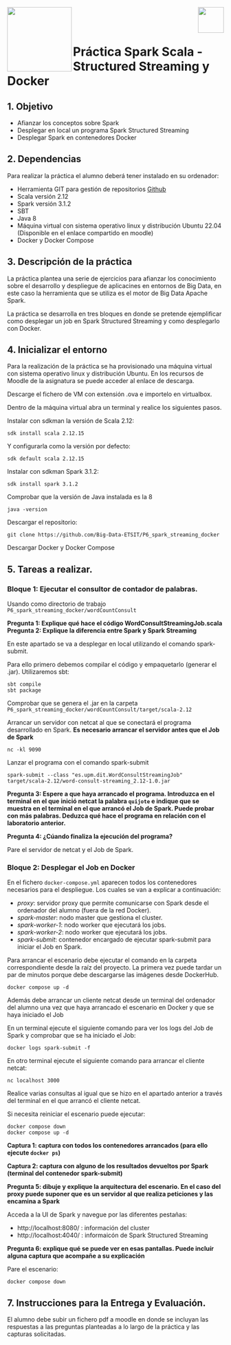 <img  align="left" width="150" style="float: left;" src="https://www.upm.es/sfs/Rectorado/Gabinete%20del%20Rector/Logos/UPM/CEI/LOGOTIPO%20leyenda%20color%20JPG%20p.png">
<img  align="right" width="60" style="float: right;" src="https://www.dit.upm.es/images/dit08.gif">


<br/><br/>


# Práctica Spark Scala - Structured Streaming y Docker

## 1. Objetivo

- Afianzar los conceptos sobre Spark
- Desplegar en local un programa Spark Structured Streaming
- Desplegar Spark en contenedores Docker

## 2. Dependencias

Para realizar la práctica el alumno deberá tener instalado en su ordenador:
- Herramienta GIT para gestión de repositorios [Github](https://git-scm.com/downloads)
- Scala versión 2.12
- Spark versión 3.1.2
- SBT
- Java 8
- Máquina virtual con sistema operativo linux y distribución Ubuntu 22.04 (Disponible en el enlace compartido en moodle) 
- Docker y Docker Compose


## 3. Descripción de la práctica

La práctica plantea una serie de ejercicios para afianzar los conocimiento sobre el desarrollo y despliegue de aplicacines en entornos de Big Data, en este caso la herramienta que se utiliza es el motor de Big Data Apache Spark.

La práctica se desarrolla en tres bloques en donde se pretende ejemplificar como desplegar un job en Spark Structured Streaming y como desplegarlo con Docker.


## 4. Inicializar el entorno

Para la realización de la práctica se ha provisionado una máquina virtual con sistema operativo linux y distribución Ubuntu. En los recursos de Moodle de la asignatura se puede acceder al enlace de descarga.

Descarge el fichero de VM con extensión .ova e importelo en virtualbox. 

Dentro de la máquina virtual abra un terminal y realice los siguientes pasos.

Instalar con sdkman la versión de Scala 2.12:
```
sdk install scala 2.12.15
```
Y configurarla como la versión por defecto:
```
sdk default scala 2.12.15
```

Instalar con sdkman Spark 3.1.2:

```
sdk install spark 3.1.2
```

Comprobar que la versión de Java instalada es la 8

```
java -version
```

Descargar el repositorio:
```
git clone https://github.com/Big-Data-ETSIT/P6_spark_streaming_docker
```

Descargar Docker y Docker Compose


## 5. Tareas a realizar.

### Bloque 1: Ejecutar el consultor de contador de palabras.

Usando como directorio de trabajo `P6_spark_streaming_docker/wordCountConsult`

**Pregunta 1: Explique qué hace el código WordConsultStreamingJob.scala**
**Pregunta 2: Explique la diferencia entre Spark y Spark Streaming**



En este apartado se va a desplegar en local utilizando el comando spark-submit. 

Para ello primero debemos compilar el código y empaquetarlo (generar el .jar). Utilizaremos sbt:

```
sbt compile
sbt package
```
Comprobar que se genera el .jar en la carpeta `P6_spark_streaming_docker/wordCountConsult/target/scala-2.12`

Arrancar un servidor con netcat al que se conectará el programa desarrollado en Spark. **Es necesario arrancar el servidor antes que el Job de Spark**

```
nc -kl 9090
```

Lanzar el programa con el comando spark-submit

```
spark-submit --class "es.upm.dit.WordConsultStreamingJob" target/scala-2.12/word-consult-streaming_2.12-1.0.jar
```

**Pregunta 3: Espere a que haya arrancado el programa. Introduzca en el terminal en el que inició netcat la palabra `quijote` e indique que se muestra en el terminal en el que arrancó el Job de Spark. Puede probar con más palabras. Deduzca qué hace el programa en relación con el laboratorio anterior.**

**Pregunta 4: ¿Cúando finaliza la ejecución del programa?**

Pare el servidor de netcat y el Job de Spark.


### Bloque 2: Desplegar el Job en Docker

En el fichero `docker-compose.yml` aparecen todos los contenedores necesarios para el despliegue. Los cuales se van a explicar a continuación:

- *proxy*: servidor proxy que permite comunicarse con Spark desde el ordenador del alumno (fuera de la red Docker).
- *spark-master*: nodo master que gestiona el cluster.
- *spark-worker-1*: nodo worker que ejecutará los jobs.
- *spark-worker-2*: nodo worker que ejecutará los jobs.
- *spark-submit*: contenedor encargado de ejecutar spark-submit para iniciar el Job en Spark.

Para arrancar el escenario debe ejecutar el comando en la carpeta correspondiente desde la raíz del proyecto. La primera vez puede tardar un par de minutos porque debe descargarse las imágenes desde DockerHub.

```
docker compose up -d
```

Además debe arrancar un cliente netcat desde un terminal del ordenador del alumno una vez que haya arrancado el escenario en Docker y que se haya iniciado el Job

En un terminal ejecute el siguiente comando para ver los logs del Job de Spark y comprobar que se ha iniciado el Job:
```
docker logs spark-submit -f
```
En otro terminal ejecute el siguiente comando para arrancar el cliente netcat:

```
nc localhost 3000
```

Realice varias consultas al igual que se hizo en el apartado anterior a través del terminal en el que arrancó el cliente netcat.

Si necesita reiniciar el escenario puede ejecutar:
```
docker compose down
docker compose up -d
```



**Captura 1: captura con todos los contenedores arrancados (para ello ejecute `docker ps`)**

**Captura 2: captura con alguno de los resultados devueltos por Spark (terminal del contenedor spark-submit)**

**Pregunta 5: dibuje y explique la arquitectura del escenario. En el caso del proxy puede suponer que es un servidor al que realiza peticiones y las encamina a Spark**

Acceda a la UI de Spark y navegue por las diferentes pestañas:

- http://localhost:8080/ : información del cluster
- http://localhost:4040/ : informaicón de Spark Structured Streaming

**Pregunta 6: explique qué se puede ver en esas pantallas. Puede incluír alguna captura que acompañe a su explicación**


Pare el escenario:
```
docker compose down
```


## 7. Instrucciones para la Entrega y Evaluación.
El alumno debe subir un fichero pdf a moodle en donde se incluyan las respuestas a las preguntas planteadas a lo largo de la práctica y las capturas solicitadas.



